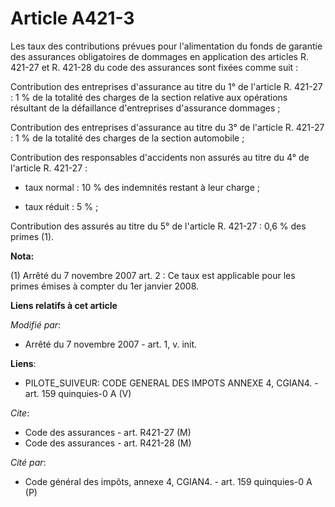 # Article A421-3

Les taux des contributions prévues pour l'alimentation du fonds de garantie des assurances obligatoires de dommages en
application des articles R. 421-27 et R. 421-28 du code des assurances sont fixées comme suit :

Contribution des entreprises d'assurance au titre du 1° de l'article R. 421-27 : 1 % de la totalité des charges de la section
relative aux opérations résultant de la défaillance d'entreprises d'assurance dommages ;

Contribution des entreprises d'assurance au titre du 3° de l'article R. 421-27 : 1 % de la totalité des charges de la section
automobile ;

Contribution des responsables d'accidents non assurés au titre du 4° de l'article R. 421-27 :

- taux normal : 10 % des indemnités restant à leur charge ;

- taux réduit : 5 % ;

Contribution des assurés au titre du 5° de l'article R. 421-27 : 0,6 % des primes (1).

**Nota:**

(1) Arrêté du 7 novembre 2007 art. 2 : Ce taux est applicable pour les primes émises à compter du 1er janvier 2008.

**Liens relatifs à cet article**

_Modifié par_:

  - Arrêté du 7 novembre 2007 - art. 1, v. init.

**Liens**:

  - PILOTE_SUIVEUR: CODE GENERAL DES IMPOTS ANNEXE 4, CGIAN4. - art. 159 quinquies-0 A (V)

_Cite_:

  - Code des assurances - art. R421-27 (M)
  - Code des assurances - art. R421-28 (M)

_Cité par_:

  - Code général des impôts, annexe 4, CGIAN4. - art. 159 quinquies-0 A (P)
